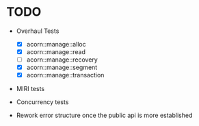 # TODO

- Overhaul Tests

  - [x] acorn::manage::alloc
  - [x] acorn::manage::read
  - [ ] acorn::manage::recovery
  - [x] acorn::manage::segment
  - [x] acorn::manage::transaction

- MIRI tests
- Concurrency tests

- Rework error structure once the public api is more established
